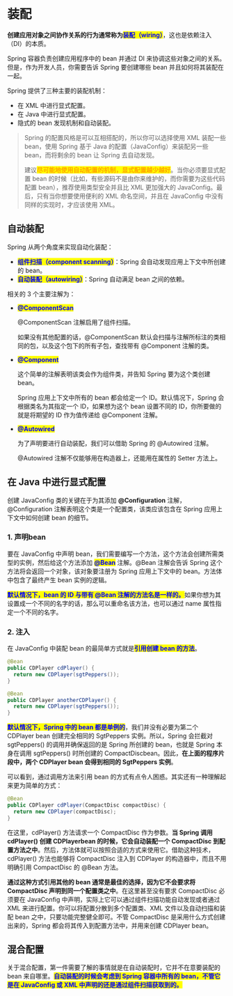 # 装配

**创建应用对象之间协作关系的行为通常称为**<mark style="color:blue;">**装配（wiring）**</mark>，这也是依赖注入（DI）的本质。

Spring 容器负责创建应用程序中的 bean 并通过 DI 来协调这些对象之间的关系。但是，作为开发人员，你需要告诉 Spring 要创建哪些 bean 并且如何将其装配在一起。

Spring 提供了三种主要的装配机制：

* 在 XML 中进行显式配置。
* 在 Java 中进行显式配置。
* 隐式的 bean 发现机制和自动装配。

> Spring 的配置风格是可以互相搭配的，所以你可以选择使用 XML 装配一些 bean，使用 Spring 基于 Java 的配置（JavaConfig）来装配另一些 bean，而将剩余的 bean 让 Spring 去自动发现。
>
> 建议<mark style="color:orange;">**尽可能地使用自动配置的机制，显式配置越少越好**</mark>。当你必须要显式配置 bean 的时候（比如，有些源码不是由你来维护的，而你需要为这些代码配置 bean），推荐使用类型安全并且比 XML 更加强大的 JavaConfig。最后，只有当你想要使用便利的 XML 命名空间，并且在 JavaConfig 中没有同样的实现时，才应该使用 XML。

## 自动装配

Spring 从两个角度来实现自动化装配：

* <mark style="color:blue;">**组件扫描（component scanning）**</mark>：Spring 会自动发现应用上下文中所创建的 bean。
* <mark style="color:blue;">**自动装配（autowiring）**</mark>：Spring 自动满足 bean 之间的依赖。

相关的 3 个主要注解为：

*   <mark style="color:blue;">**@ComponentScan**</mark>

    @ComponentScan 注解启用了组件扫描。

    如果没有其他配置的话，@ComponentScan 默认会扫描与注解所标注的类相同的包，以及这个包下的所有子包，查找带有 @Component 注解的类。
*   <mark style="color:blue;">**@Component**</mark>

    这个简单的注解表明该类会作为组件类，并告知 Spring 要为这个类创建 bean。

    Spring 应用上下文中所有的 bean 都会给定一个 ID。默认情况下，Spring 会根据类名为其指定一个 ID，如果想为这个 bean 设置不同的 ID，你所要做的就是将期望的 ID 作为值传递给 @Component 注解。
*   <mark style="color:blue;">**@Autowired**</mark>

    为了声明要进行自动装配，我们可以借助 Spring 的 @Autowired 注解。

    @Autowired 注解不仅能够用在构造器上，还能用在属性的 Setter 方法上。

## **在 Java 中进行显式配置**

创建 JavaConfig 类的关键在于为其添加 **@Configuration** 注解，@Configuration 注解表明这个类是一个配置类，该类应该包含在 Spring 应用上下文中如何创建 bean 的细节。

### **1. 声明bean**

要在 JavaConfig 中声明 bean，我们需要编写一个方法，这个方法会创建所需类型的实例，然后给这个方法添加 <mark style="color:blue;">**@Bean**</mark> 注解。@Bean 注解会告诉 Spring 这个方法将会返回一个对象，该对象要注册为 Spring 应用上下文中的 bean。方法体中包含了最终产生 bean 实例的逻辑。

<mark style="color:blue;">**默认情况下，bean 的 ID 与带有 @Bean 注解的方法名是一样的。**</mark>如果你想为其设置成一个不同的名字的话，那么可以重命名该方法，也可以通过 name 属性指定一个不同的名字。

### **2. 注入**

在 JavaConfig 中装配 bean 的最简单方式就是<mark style="color:blue;">**引用创建 bean 的方法**</mark>。

```java
@Bean
public CDPlayer cdPlayer() {
  return new CDPlayer(sgtPeppers());
}

@Bean
public CDPlayer anotherCDPlayer() {
  return new CDPlayer(sgtPeppers());
}
```

<mark style="color:blue;">**默认情况下，Spring 中的 bean 都是单例的**</mark>，我们并没有必要为第二个 CDPlayer bean 创建完全相同的 SgtPeppers 实例。所以，Spring 会拦截对 sgtPeppers() 的调用并确保返回的是 Spring 所创建的 bean，也就是 Spring 本身在调用 sgtPeppers() 时所创建的 CompactDiscbean。因此，**在上面的程序片段中，两个 CDPlayer bean 会得到相同的 SgtPeppers 实例**。

可以看到，通过调用方法来引用 bean 的方式有点令人困惑。其实还有一种理解起来更为简单的方式：

```java
@Bean
public CDPlayer cdPlayer(CompactDisc compactDisc) {
  return new CDPlayer(compactDisc);
}
```

在这里，cdPlayer() 方法请求一个 CompactDisc 作为参数。**当 Spring 调用 cdPlayer() 创建 CDPlayerbean 的时候，它会自动装配一个 CompactDisc 到配置方法之中**。然后，方法体就可以按照合适的方式来使用它。借助这种技术，cdPlayer() 方法也能够将 CompactDisc 注入到 CDPlayer 的构造器中，而且不用明确引用 CompactDisc 的 @Bean 方法。

**通过这种方式引用其他的 bean 通常是最佳的选择，因为它不会要求将 CompactDisc 声明到同一个配置类之中**。在这里甚至没有要求 CompactDisc 必须要在 JavaConfig 中声明，实际上它可以通过组件扫描功能自动发现或者通过 XML 来进行配置。你可以将配置分散到多个配置类、XML 文件以及自动扫描和装配 bean 之中，只要功能完整健全即可。不管 CompactDisc 是采用什么方式创建出来的，Spring 都会将其传入到配置方法中，并用来创建 CDPlayer bean。

## **混合配置**

关于混合配置，第一件需要了解的事情就是在自动装配时，它并不在意要装配的 bean 来自哪里。<mark style="color:blue;">**自动装配的时候会考虑到 Spring 容器中所有的 bean，不管它是在 JavaConfig 或 XML 中声明的还是通过组件扫描获取到的。**</mark>
